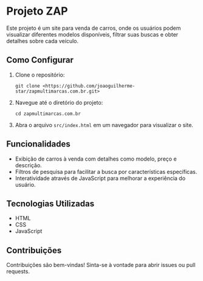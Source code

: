 # Projeto ZAP 

Este projeto é um site para venda de carros, onde os usuários podem visualizar diferentes modelos disponíveis, filtrar suas buscas e obter detalhes sobre cada veículo.

## Como Configurar

1. Clone o repositório:
   ```
   git clone <https://github.com/joaoguilherme-star/zapmultimarcas.com.br.git>
   ```

2. Navegue até o diretório do projeto:
   ```
   cd zapmultimarcas.com.br
   ```

3. Abra o arquivo `src/index.html` em um navegador para visualizar o site.

## Funcionalidades

- Exibição de carros à venda com detalhes como modelo, preço e descrição.
- Filtros de pesquisa para facilitar a busca por características específicas.
- Interatividade através de JavaScript para melhorar a experiência do usuário.

## Tecnologias Utilizadas

- HTML
- CSS
- JavaScript

## Contribuições

Contribuições são bem-vindas! Sinta-se à vontade para abrir issues ou pull requests.